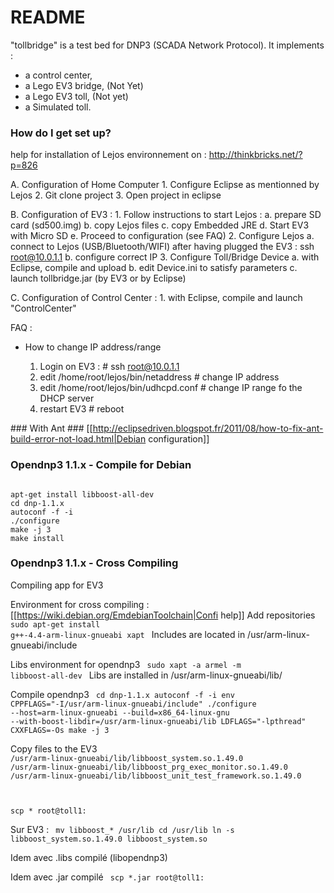 # README #

"tollbridge" is a test bed for DNP3 (SCADA Network Protocol).
It implements :
* a control center,
* a Lego EV3 bridge, (Not Yet)
* a Lego EV3 toll, (Not yet)
* a Simulated toll.

### How do I get set up? ###

help for installation of Lejos environnement on : http://thinkbricks.net/?p=826

A. Configuration of Home Computer
	1. Configure Eclipse as mentionned by Lejos
	2. Git clone project
	3. Open project in eclipse

B. Configuration of EV3 :
	1. Follow instructions to start Lejos :
		a. prepare SD card (sd500.img)
		b. copy Lejos files
		c. copy Embedded JRE
		d. Start EV3 with Micro SD
		e. Proceed to configuration (see FAQ)
	2. Configure Lejos
		a. connect to Lejos (USB/Bluetooth/WIFI)
			after having plugged the EV3 :
			ssh root@10.0.1.1
		b. configure correct IP
	3. Configure Toll/Bridge Device
		a. with Eclipse, compile and upload 
		b. edit Device.ini to satisfy parameters
		c. launch tollbridge.jar (by EV3 or by Eclipse)

C. Configuration of Control Center :
	1. with Eclipse, compile and launch "ControlCenter"


FAQ :
* How to change IP address/range

	1. Login on EV3 :
		# ssh root@10.0.1.1
	2. edit /home/root/lejos/bin/netaddress
	    # change IP address
	3. edit /home/root/lejos/bin/udhcpd.conf
	    # change IP range fo the DHCP server
	4. restart EV3
		# reboot

### With Ant ###
[[http://eclipsedriven.blogspot.fr/2011/08/how-to-fix-ant-build-error-not-load.html|Debian configuration]]


### Opendnp3 1.1.x - Compile for Debian ###
<code>
apt-get install libboost-all-dev
cd dnp-1.1.x
autoconf -f -i
./configure
make -j 3
make install
</code>

### Opendnp3 1.1.x - Cross Compiling ###
Compiling app for EV3

Environment for cross compiling : [[https://wiki.debian.org/EmdebianToolchain|Confi help]]
Add repositories
<code>
sudo apt-get install g++-4.4-arm-linux-gnueabi xapt
</code>
Includes are located in /usr/arm-linux-gnueabi/include

Libs environment for opendnp3
<code>
sudo xapt -a armel -m libboost-all-dev
</code>
Libs are installed in /usr/arm-linux-gnueabi/lib/

Compile opendnp3
<code>
cd dnp-1.1.x
autoconf -f -i
env CPPFLAGS="-I/usr/arm-linux-gnueabi/include" ./configure --host=arm-linux-gnueabi --build=x86_64-linux-gnu --with-boost-libdir=/usr/arm-linux-gnueabi/lib LDFLAGS="-lpthread" CXXFLAGS=-Os
make -j 3
</code>

Copy files to the EV3
<code>
/usr/arm-linux-gnueabi/lib/libboost_system.so.1.49.0
/usr/arm-linux-gnueabi/lib/libboost_prg_exec_monitor.so.1.49.0
/usr/arm-linux-gnueabi/lib/libboost_unit_test_framework.so.1.49.0

scp * root@toll1:
</code>

Sur EV3 :
<code>
mv libboost_* /usr/lib
cd /usr/lib
ln -s libboost_system.so.1.49.0 libboost_system.so
</code>

Idem avec .libs compilé (libopendnp3)

Idem avec .jar compilé
<code>
scp *.jar root@toll1:
</code>




